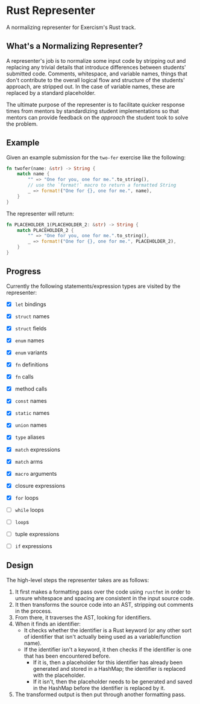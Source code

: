 # Rust Representer 

A normalizing representer for Exercism's Rust track.

## What's a Normalizing Representer?

A representer's job is to normalize some input code by stripping out and replacing any trivial details that introduce differences between students' submitted code. Comments, whitespace, and variable names, things that don't contribute to the overall logical flow and structure of the students' approach, are stripped out. In the case of variable names, these are replaced by a standard placeholder.

The ultimate purpose of the representer is to facilitate quicker response times from mentors by standardizing student implementations so that mentors can provide feedback on the _approach_ the student took to solve the problem.

## Example

Given an example submission for the `two-fer` exercise like the following:

```rust
fn twofer(name: &str) -> String {
    match name {
        "" => "One for you, one for me.".to_string(),
        // use the `format!` macro to return a formatted String
        _ => format!("One for {}, one for me.", name),
    }
}
```

The representer will return:

```rust
fn PLACEHOLDER_1(PLACEHOLDER_2: &str) -> String {
    match PLACEHOLDER_2 {
        "" => "One for you, one for me.".to_string(),
        _ => format!("One for {}, one for me.", PLACEHOLDER_2),
    }
}
```

## Progress

Currently the following statements/expression types are visited by the representer:

- [x] `let` bindings
- [x] `struct` names 
- [x] `struct` fields
- [x] `enum` names 
- [x] `enum` variants
- [x] `fn` definitions
- [x] `fn` calls
- [x] method calls
- [x] `const` names 
- [x] `static` names
- [x] `union` names
- [x] `type` aliases
- [x] `match` expressions
- [x] `match` arms
- [x] `macro` arguments
- [x] closure expressions
- [x] `for` loops
- [ ] `while` loops
- [ ] `loop`s
- [ ] tuple expressions
- [ ] `if` expressions


## Design

The high-level steps the representer takes are as follows:

1. It first makes a formatting pass over the code using `rustfmt` in order to unsure whitespace and spacing are consistent in the input source code.
2. It then transforms the source code into an AST, stripping out comments in the process. 
3. From there, it traverses the AST, looking for identifiers.
4. When it finds an identifier:
    - It checks whether the identifier is a Rust keyword (or any other sort of identifier that isn't actually being used as a variable/function name).
    - If the identifier isn't a keyword, it then checks if the identifier is one that has been encountered before.
        - If it is, then a placeholder for this identifier has already been generated and stored in a HashMap; the identifier is replaced with the placeholder.
        - If it isn't, then the placeholder needs to be generated and saved in the HashMap before the identifier is replaced by it.
5. The transformed output is then put through another formatting pass. 
